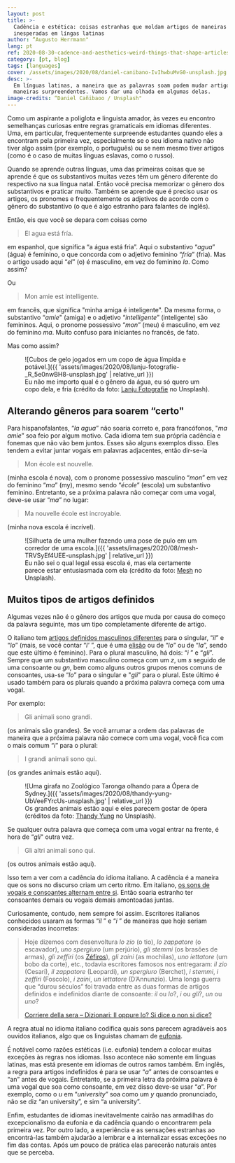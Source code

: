```yaml
---
layout: post
title: >-
  Cadência e estética: coisas estranhas que moldam artigos de maneiras
  inesperadas em língas latinas
author: “Augusto Herrmann"
lang: pt
ref: 2020-08-30-cadence-and-aesthetics-weird-things-that-shape-articles-in-unexpected-ways-in-romance-languages
category: [pt, blog]
tags: [languages]
cover: /assets/images/2020/08/daniel-canibano-IvIhwbuMvG0-unsplash.jpg
desc: >-
  Em línguas latinas, a maneira que as palavras soam podem mudar artigos de
  maneiras surpreendentes. Vamos dar uma olhada em algumas delas.
image-credits: “Daniel Cañibaoo / Unsplash"
---
```


Como um aspirante a poliglota e linguista amador, às vezes eu encontro
semelhanças curiosas entre regras gramaticais em idiomas diferentes. Uma, em
particular, frequentemente surpreende estudantes quando eles a encontram pela
primeira vez, especialmente se o seu idioma nativo não tiver algo assim (por
exemplo, o português) ou se nem mesmo tiver artigos (como é o caso de muitas
línguas eslavas, como o russo).

Quando se aprende outras línguas, uma das primeiras coisas que se aprende é
que os substantivos muitas vezes têm um gênero diferente do respectivo na sua
língua natal. Então você precisa memorizar o gênero dos substantivos e
praticar muito. Também se aprende que é preciso usar os artigos, os pronomes e
frequentemente os adjetivos de acordo com o gênero do substantivo (o que é
algo estranho para falantes de inglês).

Então, eis que você se depara com coisas como

> El agua está fría.

em espanhol, que significa “a água está fria”. Aqui o substantivo “*agua*”
(água) é feminino, o que concorda com o adjetivo feminino “*fría*” (fria).
Mas o artigo usado aqui “*el*” (o) é masculino, em vez do feminino *la*. Como
assim?

Ou

> Mon amie est intelligente.

em francês, que significa "minha amiga é inteligente". Da mesma forma, o
substantivo “*amie*" (amiga) e o adjetivo “*intelligente*” (inteligente) são
femininos. Aqui, o pronome possessivo “*mon*” (meu) é masculino, em vez do
feminino *ma*. Muito confuso para iniciantes no francês, de fato.

Mas como assim?

<figure markdown="1">
![Cubos de gelo jogados em um copo de água límpida e potável.]({{ 'assets/images/2020/08/lanju-fotografie-_R_5e0nwBH8-unsplash.jpg' | relative_url }})
<figcaption>Eu não me importo qual é o gênero da água, eu só quero um copo
dela, e fria (crédito da foto: <a target="_blank"
href="https://unsplash.com/@lanju_fotografie">Lanju Fotografie</a> no Unsplash).</figcaption>
</figure>

## Alterando gêneros para soarem “certo"

Para hispanofalantes, “*la agua*” não soaria correto e, para francófonos,
"*ma amie*” soa feio por algum motivo. Cada idioma tem sua própria cadência e
fonemas que não vão bem juntos. Esses são alguns exemplos disso. Eles tendem
a evitar juntar vogais em palavras adjacentes, então dir-se-ia

> Mon école est nouvelle.

(minha escola é nova), com o pronome possessivo masculino “*mon*” em vez do
feminino “*ma*” (my), mesmo sendo “*école*” (escola) um substantivo feminino.
Entretanto, se a próxima palavra não começar com uma vogal, deve-se usar
“*ma*” no lugar:

> Ma nouvelle école est incroyable.

(minha nova escola é incrível).

<figure markdown="1">
![Silhueta de uma mulher fazendo uma pose de pulo em um corredor de uma escola.]({{ 'assets/images/2020/08/mesh-TRVSyEf4UEE-unsplash.jpg' | relative_url }})
<figcaption>Eu não sei o qual legal essa escola é, mas ela certamente parece
estar entusiasmada com ela (crédito da foto: <a target="_blank"
href="https://unsplash.com/@crypticsy">Mesh</a> no Unsplash).</figcaption>
</figure>

## Muitos tipos de artigos definidos

Algumas vezes não é o gênero dos artigos que muda por causa do começo da
palavra seguinte, mas um tipo completamente diferente de artigo.

O italiano tem
[artigos definidos masculinos diferentes](https://en.wikipedia.org/wiki/Italian_grammar#Articles)
para o singular, “*il*” e “*lo*” (mais, se você contar “*l'* ”, que é uma
[elisão](https://pt.wikipedia.org/wiki/Elis%C3%A3o) ou de “*lo*” ou de “*la*”,
sendo que este último é feminino).
Para o plural masculino, há dois: “*i* ” e “*gli*”. Sempre que um substantivo
masculino começa com um *z*, um *s* seguido de uma consoante ou *gn*, bem como
alguns outros grupos menos comuns de consoantes, usa-se “*lo*” para o singular
e "*gli*” para o plural. Este último é usado também para os plurais quando a
próxima palavra começa com uma vogal.

Por exemplo:

> Gli animali sono grandi.

(os animais são grandes). Se você arrumar a ordem das palavras de maneira que
a próxima palavra não comece com uma vogal, você fica com o mais comum “*i*”
para o plural:

> I grandi animali sono qui.

(os grandes animais estão aqui).

<figure markdown="1">
![Uma girafa no Zoológico Taronga olhando para a Ópera de Sydney.]({{ 'assets/images/2020/08/thandy-yung-UbVeeFYrcUs-unsplash.jpg' | relative_url }})
<figcaption>Os grandes animais estão aqui e eles parecem gostar de ópera (créditos da foto: <a target="_blank" href="https://unsplash.com/@thandyung">Thandy Yung</a>
no Unsplash).</figcaption>
</figure>

Se qualquer outra palavra que começa com uma vogal entrar na frente, é hora de
“*gli*" outra vez.

> Gli altri animali sono qui.

(os outros animais estão aqui).

Isso tem a ver com a cadência do idioma italiano. A cadência é a maneira que
os sons no discurso criam um certo ritmo. Em italiano,
[os sons de vogais e consoantes alternam entre si](https://it.wikipedia.org/wiki/Grammatica_italiana#L'articolo).
Então soaria estranho ter consoantes demais ou vogais demais amontoadas
juntas.

Curiosamente, contudo, nem sempre foi assim. Escritores italianos conhecidos
usaram as formas “*il* ” e “*i* ” de maneiras que hoje seriam consideradas
incorretas:

> Hoje dizemos com desenvoltura *lo zio* (o tio), *lo zappatore* (o escavador),
*uno spergiuro* (um perjúrio), *gli stemmi* (os brasões de armas),
*gli zeffiri* (os [Zéfiros](https://pt.wikipedia.org/wiki/Z%C3%A9firo)),
*gli zaini* (as mochilas), *uno iettatore* (um bobo da corte), etc., todavia
escritores famosos nos entregaram: *il zio* (Cesari), *il zappatore*
(Leopardi), *un spergiuro* (Berchet), *i stemmi*, *i zeffiri* (Foscolo),
*i zaini*, *un iettatore* (D’Annunzio). Uma longa guerra que “durou séculos”
foi travada entre as duas formas de artigos definidos e indefinidos diante de
consoante: *il* ou *lo*?, *i* ou *gli*?, *un* ou *uno*? 
> 
> [Corriere della sera – Dizionari: Il oppure lo? Si dice o non si dice?](https://dizionari.corriere.it/dizionario-si-dice/I/il-lo.shtml)

A regra atual no idioma italiano codifica quais sons parecem agradáveis aos
ouvidos italianos, algo que os linguistas chamam de
[eufonia](https://pt.wikipedia.org/wiki/Eufonia).

É notável como razões estéticas (i.e. eufonia) tendem a colocar muitas
exceções às regras nos idiomas. Isso acontece não somente em línguas latinas,
mas está presente em idiomas de outros ramos também. Em inglês, a regra para
artigos indefinidos é para se usar “*a*” antes de consoantes e “an” antes de
vogais. Entretanto, se a primeira letra da próxima palavra é uma vogal que soa
como consoante, em vez disso deve-se usar “*a*”. Por exemplo, como o
*u* em “*university*” soa como um *y* quando pronunciado, não se diz “an
university”, e sim “a university”.

Enfim, estudantes de idiomas inevitavelmente cairão nas armadilhas do
excepcionalismo da eufonia e da cadência quando o encontrarem pela primeira
vez. Por outro lado, a experiência e as sensações estranhas ao encontrá-las
também ajudarão a lembrar e a internalizar essas exceções no fim das contas.
Após um pouco de prática elas parecerão naturais antes que se perceba.

